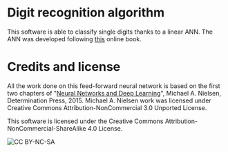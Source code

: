 # Digit recognition algorithm

This software is able to classify single digits thanks to a linear ANN. The ANN was developed following [this](http://neuralnetworksanddeeplearning.com/) online book.

# Credits and license

All the work done on this feed-forward neural network is based on the first two chapters of "[Neural Networks and Deep Learning](http://neuralnetworksanddeeplearning.com/)", Michael A. Nielsen, Determination Press, 2015.
Michael A. Nielsen work was licensed under Creative Commons Attribution-NonCommercial 3.0 Unported License.

This software is licensed under the Creative Commons Attribution-NonCommercial-ShareAlike 4.0 License.

![CC BY-NC-SA](https://i.creativecommons.org/l/by-nc-sa/4.0/88x31.png)
